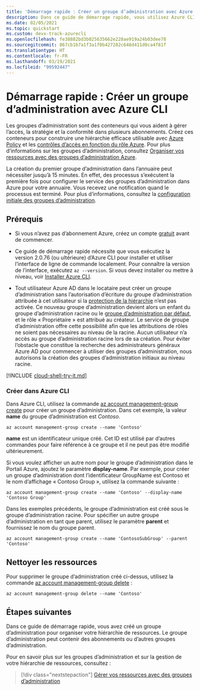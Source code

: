 ```yaml
---
title: 'Démarrage rapide : Créer un groupe d’administration avec Azure CLI'
description: Dans ce guide de démarrage rapide, vous utilisez Azure CLI pour créer un groupe d’administration afin d’organiser vos ressources dans une hiérarchie de ressources.
ms.date: 02/05/2021
ms.topic: quickstart
ms.custom: devx-track-azurecli
ms.openlocfilehash: fe38882bd3b025635662e228ae919a24b03dee78
ms.sourcegitcommit: 867cb1b7a1f3a1f0b427282c648d411d0ca4f81f
ms.translationtype: HT
ms.contentlocale: fr-FR
ms.lasthandoff: 03/19/2021
ms.locfileid: "99592447"
---
```

# <a name="quickstart-create-a-management-group-with-the-azure-cli"></a>Démarrage rapide : Créer un groupe d’administration avec Azure CLI

Les groupes d’administration sont des conteneurs qui vous aident à gérer l’accès, la stratégie et la conformité dans plusieurs abonnements. Créez ces conteneurs pour construire une hiérarchie efficace utilisable avec [Azure Policy](../policy/overview.md) et les [contrôles d’accès en fonction du rôle Azure](../../role-based-access-control/overview.md). Pour plus d’informations sur les groupes d’administration, consultez [Organiser vos ressources avec des groupes d’administration Azure](overview.md).

La création du premier groupe d’administration dans l’annuaire peut nécessiter jusqu’à 15 minutes. En effet, des processus s’exécutent la première fois pour configurer le service des groupes d’administration dans Azure pour votre annuaire. Vous recevez une notification quand le processus est terminé. Pour plus d’informations, consultez la [configuration initiale des groupes d’administration](./overview.md#initial-setup-of-management-groups).

## <a name="prerequisites"></a>Prérequis

- Si vous n’avez pas d’abonnement Azure, créez un compte [gratuit](https://azure.microsoft.com/free/) avant de commencer.

- Ce guide de démarrage rapide nécessite que vous exécutiez la version 2.0.76 (ou ultérieure) d’Azure CLI pour installer et utiliser l’interface de ligne de commande localement. Pour connaître la version de l’interface, exécutez `az --version`. Si vous devez installer ou mettre à niveau, voir [Installer Azure CLI](/cli/azure/install-azure-cli).

- Tout utilisateur Azure AD dans le locataire peut créer un groupe d’administration sans l’autorisation d’écriture du groupe d’administration attribuée à cet utilisateur si la [protection de la hiérarchie](./how-to/protect-resource-hierarchy.md#setting---require-authorization) n’est pas activée. Ce nouveau groupe d’administration devient alors un enfant du groupe d’administration racine ou le [groupe d’administration par défaut](./how-to/protect-resource-hierarchy.md#setting---default-management-group), et le rôle « Propriétaire » est attribué au créateur. Le service de groupe d’administration offre cette possibilité afin que les attributions de rôles ne soient pas nécessaires au niveau de la racine. Aucun utilisateur n’a accès au groupe d’administration racine lors de sa création. Pour éviter l’obstacle que constitue la recherche des administrateurs généraux Azure AD pour commencer à utiliser des groupes d’administration, nous autorisons la création des groupes d’administration initiaux au niveau racine.

[!INCLUDE [cloud-shell-try-it.md](../../../includes/cloud-shell-try-it.md)]

### <a name="create-in-the-azure-cli"></a>Créer dans Azure CLI

Dans Azure CLI, utilisez la commande [az account management-group create](/cli/azure/account/management-group#az_account_management_group_create) pour créer un groupe d’administration. Dans cet exemple, la valeur **name** du groupe d’administration est _Contoso_.

```azurecli-interactive
az account management-group create --name 'Contoso'
```

**name** est un identificateur unique créé. Cet ID est utilisé par d’autres commandes pour faire référence à ce groupe et il ne peut pas être modifié ultérieurement.

Si vous voulez afficher un autre nom pour le groupe d’administration dans le Portail Azure, ajoutez le paramètre **display-name**. Par exemple, pour créer un groupe d’administration dont l’identificateur GroupName est Contoso et le nom d’affichage « Contoso Group », utilisez la commande suivante :

```azurecli-interactive
az account management-group create --name 'Contoso' --display-name 'Contoso Group'
```

Dans les exemples précédents, le groupe d’administration est créé sous le groupe d’administration racine. Pour spécifier un autre groupe d’administration en tant que parent, utilisez le paramètre **parent** et fournissez le nom du groupe parent.

```azurecli-interactive
az account management-group create --name 'ContosoSubGroup' --parent 'Contoso'
```

## <a name="clean-up-resources"></a>Nettoyer les ressources

Pour supprimer le groupe d’administration créé ci-dessus, utilisez la commande [az account management-group delete](/cli/azure/account/management-group#az_account_management_group_delete) :

```azurecli-interactive
az account management-group delete --name 'Contoso'
```

## <a name="next-steps"></a>Étapes suivantes

Dans ce guide de démarrage rapide, vous avez créé un groupe d’administration pour organiser votre hiérarchie de ressources. Le groupe d’administration peut contenir des abonnements ou d’autres groupes d’administration.

Pour en savoir plus sur les groupes d’administration et sur la gestion de votre hiérarchie de ressources, consultez :

> [!div class="nextstepaction"]
> [Gérer vos ressources avec des groupes d’administration](./manage.md)